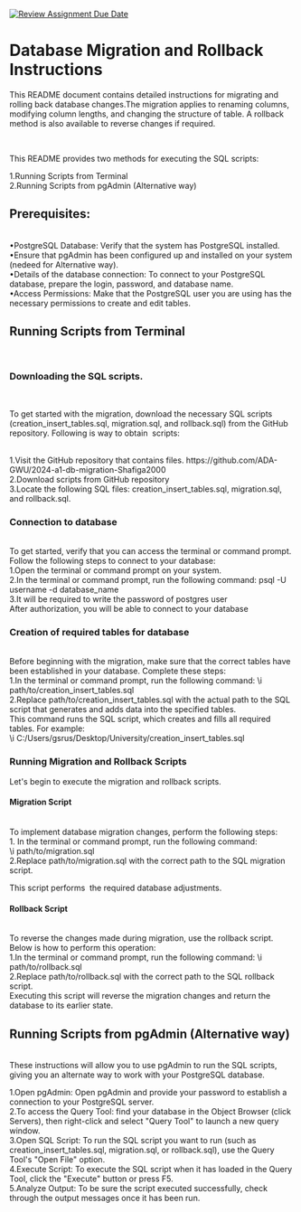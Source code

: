 [![Review Assignment Due Date](https://classroom.github.com/assets/deadline-readme-button-24ddc0f5d75046c5622901739e7c5dd533143b0c8e959d652212380cedb1ea36.svg)](https://classroom.github.com/a/JwSLLxUh)

<h1>Database Migration and Rollback Instructions</h1>

<p>This README document contains detailed instructions for migrating and rolling back database changes.The migration applies to renaming columns, modifying column lengths, and changing the structure of table. A rollback method is also available to reverse changes if required.</p><br>

<p>This README provides two methods for executing the SQL scripts:</p>
1.Running Scripts from Terminal<br>
2.Running Scripts from pgAdmin (Alternative way)<br>

<h2>Prerequisites:</h2><br>
•PostgreSQL Database: Verify that the system has PostgreSQL installed.<br>
•Ensure that pgAdmin has been configured up and installed on your system (nedeed for Alternative way).<br>
•Details of the database connection: To connect to your PostgreSQL database, prepare the login, password, and database name.<br>
•Access Permissions: Make that the PostgreSQL user you are using has the necessary permissions to create and edit tables.<br>


<h2>Running Scripts from Terminal</h2><br>
<h3>Downloading the SQL scripts.</h3><br>
<p>To get started with the migration, download the necessary SQL scripts (creation_insert_tables.sql, migration.sql, and rollback.sql) from the GitHub repository. Following is way to obtain  scripts:</p><br>
1.Visit the GitHub repository that contains files.  https://github.com/ADA-GWU/2024-a1-db-migration-Shafiga2000 <br>
2.Download scripts from GitHub repository <br>
3.Locate the following SQL files: creation_insert_tables.sql, migration.sql, and rollback.sql.<br>

<h3>Connection to database</h3> <br>
To get started, verify that you can access the terminal or command prompt. Follow the following steps to connect to your database:<br>
1.Open the terminal or command prompt on your system. <br>
2.In the terminal or command prompt, run the following command: psql -U username -d database_name<br>
3.It will be required to write the password of postgres user<br>
After authorization, you will be able to connect to your database<br>

<h3>Creation of required tables for database</h3> <br>
Before beginning with the migration, make sure that the correct tables have been established in your database. Complete these steps:<br>
1.In the terminal or command prompt, run the following command:  \i  path/to/creation_insert_tables.sql <br>
2.Replace path/to/creation_insert_tables.sql with the actual path to the SQL script that generates and adds data into the specified tables.<br>
This command runs the SQL script, which creates and fills all required tables. For example:<br>
\i  C:/Users/gsrus/Desktop/University/creation_insert_tables.sql

<h3>Running Migration and Rollback Scripts</h3>
Let's begin to execute the migration and rollback scripts.<br>

<h4>Migration Script</h4><br>
To implement database migration changes, perform the following steps:<br>
1. In the terminal or command prompt, run the following command:  <br>
\i  path/to/migration.sql <br>
2.Replace path/to/migration.sql with the correct path to the SQL migration script.<br>

This script performs  the required database adjustments.<br>

<h4>Rollback Script</h4><br>
To reverse the changes made during migration, use the rollback script. Below is how to perform this operation:<br>
1.In the terminal or command prompt, run the following command:  
\i  path/to/rollback.sql <br>
2.Replace path/to/rollback.sql with the correct path to the SQL rollback script.<br>
Executing this script will reverse the migration changes and return the database to its earlier state.


<h2>Running Scripts from pgAdmin (Alternative way)</h2><br>
These instructions will allow you to use pgAdmin to run the SQL scripts, giving you an alternate way to work with your PostgreSQL database.<br>

1.Open pgAdmin: Open pgAdmin and provide your password  to establish a connection to your PostgreSQL server.<br>
2.To access the Query Tool:  find your database in the Object Browser (click Servers), then right-click and select "Query Tool" to launch a new query window.<br>
3.Open SQL Script: To run the SQL script you want to run (such as creation_insert_tables.sql, migration.sql, or rollback.sql), use the Query Tool's "Open File" option.<br>
4.Execute Script: To execute the SQL script  when it has loaded in the Query Tool, click the "Execute" button or press F5.<br>
5.Analyze Output: To be sure the script executed successfully, check through the output messages once it has been run.<br>


